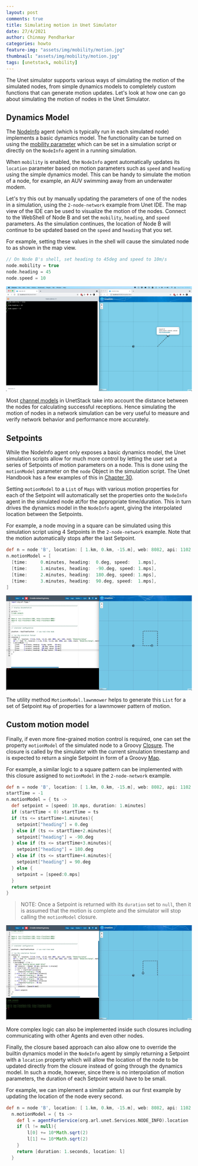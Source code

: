 ```yaml
---
layout: post
comments: true
title: Simulating motion in Unet Simulator
date: 27/4/2021
author: Chinmay Pendharkar
categories: howto
feature-img: "assets/img/mobility/motion.jpg"
thumbnail: "assets/img/mobility/motion.jpg"
tags: [unetstack, mobility]
---
```


The Unet simulator supports various ways of simulating the motion of the simulated nodes, from simple dynamics models to completely custom functions that can generate motion updates. Let's look at how one can go about simulating the motion of nodes in the Unet Simulator.

## Dynamics Model

The [NodeInfo](https://unetstack.net/handbook/unet-handbook_node_information.html) agent (which is typically run in each simulated node) implements a basic dynamics model. The functionality can be turned on using the [mobility parameter](https://unetstack.net/javadoc/3.2/org/arl/unet/nodeinfo/NodeInfo.html#setMobility(boolean)) which can be set in a simulation script or directly on the `NodeInfo` agent in a running simulation. 

When `mobility` is enabled, the `NodeInfo` agent automatically updates its `location` parameter based on motion parameters such as `speed` and `heading` using the simple dynamics model. This can be handy to simulate the motion of a node, for example, an AUV swimming away from an underwater modem.

Let's try this out by manually updating the parameters of one of the nodes in a simulation, using the `2-node-network` example from Unet IDE. The map view of the IDE can be used to visualize the motion of the nodes. Connect to the WebShell of Node B and set the `mobility`, `heading`, and `speed` parameters. As the simulation continues, the location of Node B will continue to be updated based on the `speed` and `heading` that you set.

For example, setting these values in the shell will cause the simulated node to as shown in the map view.

```groovy
// On Node B's shell, set heading to 45deg and speed to 10m/s
node.mobility = true
node.heading = 45
node.speed = 10
```

![](assets/img/mobility/node.jpg)

Most [channel models](https://unetstack.net/handbook/unet-handbook_modems_and_channel_models.html#_channel_models) in UnetStack take into account the distance between the nodes for calculating successful receptions. Hence simulating the motion of nodes in a network simulation can be very useful to measure and verify network behavior and performance more accurately.

## Setpoints

While the NodeInfo agent only exposes a basic dynamics model, the Unet simulation scripts allow for much more control by letting the user set a series of Setpoints of motion parameters on a node. This is done using the `motionModel` parameter on the `node` Object in the simulation script. The Unet Handbook has a few examples of this in [Chapter 30](https://unetstack.net/handbook/unet-handbook_writing_simulation_scripts.html#_node_mobility). 

Setting `motionModel` to a `List` of `Maps` with various motion properties for each of the Setpoint will automatically set the properties onto the `NodeInfo` agent in the simulated node at/for the appropriate time/duration. This in turn drives the dynamics model in the `NodeInfo` agent, giving the interpolated location between the Setpoints. 

For example, a node moving in a square can be simulated using this simulation script using 4 Setpoints in the `2-node-network` example. Note that the motion automatically stops after the last Setpoint.

```groovy
def n = node 'B', location: [ 1.km, 0.km, -15.m], web: 8082, api: 1102, stack: "$home/etc/setup", mobility: true
n.motionModel = [
  [time:     0.minutes, heading:  0.deg, speed:   1.mps],
  [time:     1.minutes, heading:  -90.deg, speed: 1.mps],
  [time:     2.minutes, heading:  180.deg, speed: 1.mps],
  [time:     3.minutes, heading:  90.deg, speed:  1.mps],
]
```

![list](assets/img/mobility/list.jpg)

The utility method `MotionModel.lawnmower` helps to generate this `List` for a set of Setpoint `Map` of properties for a lawnmower pattern of motion.

## Custom motion model

Finally, if even more fine-grained motion control is required, one can set the property `motionModel` of the simulated node to a Groovy [Closure](https://groovy-lang.org/closures.html). The closure is called by the simulator with the current simulation timestamp and is expected to return a single Setpoint in form of a Groovy [Map](https://groovy-lang.org/groovy-dev-kit.html#Collections-Maps). 

For example, a similar logic to a square pattern can be implemented with this closure assigned to `motionModel` in the `2-node-network` example.

```groovy
def n = node 'B', location: [ 1.km, 0.km, -15.m], web: 8082, api: 1102, stack: "$home/etc/setup", mobility: true
startTime = -1
n.motionModel = { ts -> 
  def setpoint = [speed: 10.mps, duration: 1.minutes]
  if (startTime < 0) startTime = ts
  if (ts <= startTime+1.minutes){
    setpoint["heading"] = 0.deg
  } else if (ts <= startTime+2.minutes){
    setpoint["heading"] = -90.deg
  } else if (ts <= startTime+3.minutes){
    setpoint["heading"] = 180.deg
  } else if (ts <= startTime+4.minutes){
    setpoint["heading"] = 90.deg
  } else {
    setpoint = [speed:0.mps]
  }
  return setpoint
}
```

> NOTE: Once a Setpoint is returned with its `duration` set to `null`, then it is assumed that the motion is complete and the simulator will stop calling the `motionModel` closure.

![closure](assets/img/mobility/closure.jpg)

More complex logic can also be implemented inside such closures including communicating with other Agents and even other nodes.

Finally, the closure based approach can also allow one to override the builtin dynamics model in the `NodeInfo` agent by simply returning a Setpoint with a `location` property which will allow the location of the node to be updated directly from the closure instead of going through the dynamics model. In such a mode, however, since there is no interpolation of motion parameters, the duration of each Setpoint would have to be small.

For example, we can implement a similar pattern as our first example by updating the location of the node every second.

```groovy
def n = node 'B', location: [ 1.km, 0.km, -15.m], web: 8082, api: 1102, stack: "$home/etc/setup", mobility: true
  n.motionModel = { ts -> 
    def l = agentForService(org.arl.unet.Services.NODE_INFO).location
    if (l != null){
        l[0] += 10*Math.sqrt(2)
        l[1] += 10*Math.sqrt(2)
    }
    return [duration: 1.seconds, location: l]
  }
```